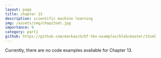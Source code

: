 ```yaml
---
layout: page
title: chapter 13
description: scientific machine learning
img: /assets/img/chap13sml.jpg
importance: 9
category: part1
github: https://github.com/markasch/DT-tbx-examples/blob/master/13sml
---
```


Currently, there are no code examples avaliable for Chapter 13.
